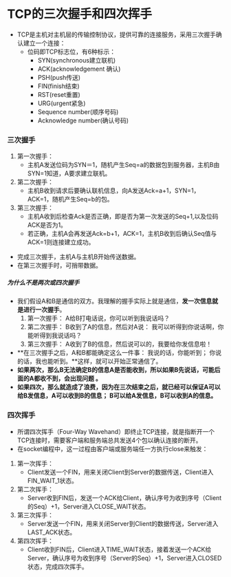# TCP的三次握手和四次挥手

- TCP是主机对主机层的传输控制协议，提供可靠的连接服务，采用三次握手确认建立一个连接：
  - 位码即TCP标志位，有6种标示：
    - SYN(synchronous建立联机) 
    - ACK(acknowledgement 确认) 
    - PSH(push传送) 
    - FIN(finish结束) 
    - RST(reset重置) 
    - URG(urgent紧急) 
    - Sequence number(顺序号码) 
    - Acknowledge number(确认号码)

### 三次握手

1. 第一次握手：
   - 主机A发送位码为SYN＝1，随机产生Seq=a的数据包到服务器，主机B由SYN=1知道，A要求建立联机。
2. 第二次握手：
   - 主机B收到请求后要确认联机信息，向A发送Ack=a+1，SYN=1，ACK=1，随机产生Seq=b的包。
3. 第三次握手：
   - 主机A收到后检查Ack是否正确，即是否为第一次发送的Seq+1,以及位码ACK是否为1。
   - 若正确，主机A会再发送Ack=b+1，ACK=1，主机B收到后确认Seq值与ACK=1则连接建立成功。 

- 完成三次握手，主机A与主机B开始传送数据。
- 在第三次握手时，可捎带数据。

##### 为什么不是两次或四次握手

- 我们假设A和B是通信的双方。我理解的握手实际上就是通信，**发一次信息就是进行一次握手**。
  1. 第一次握手： A给B打电话说，你可以听到我说话吗？
  2. 第二次握手： B收到了A的信息，然后对A说： 我可以听得到你说话啊，你能听得到我说话吗？  
  3. 第三次握手： A收到了B的信息，然后说可以的，我要给你发信息啦！
- **在三次握手之后，A和B都能确定这么一件事： 我说的话，你能听到； 你说的话，我也能听到。**这样，就可以开始正常通信了。
- **如果两次，那么B无法确定B的信息A是否能收到，所以如果B先说话，可能后面的A都收不到，会出现问题 。**
- **如果四次，那么就造成了浪费，因为在三次结束之后，就已经可以保证A可以给B发信息，A可以收到B的信息； B可以给A发信息，B可以收到A的信息。**

### 四次挥手

- 所谓四次挥手（Four-Way Wavehand）即终止TCP连接，就是指断开一个TCP连接时，需要客户端和服务端总共发送4个包以确认连接的断开。
- 在socket编程中，这一过程由客户端或服务端任一方执行close来触发：

1. 第一次挥手：
   - Client发送一个FIN，用来关闭Client到Server的数据传送，Client进入FIN_WAIT_1状态。 
2. 第二次挥手：
   - Server收到FIN后，发送一个ACK给Client，确认序号为收到序号（Client的Seq）+1，Server进入CLOSE_WAIT状态。 
3. 第三次挥手：
   - Server发送一个FIN，用来关闭Server到Client的数据传送，Server进入LAST_ACK状态。 
4. 第四次挥手：
   - Client收到FIN后，Client进入TIME_WAIT状态，接着发送一个ACK给Server，确认序号为收到序号（Server的Seq）+1，Server进入CLOSED状态，完成四次挥手。